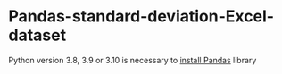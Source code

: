 # Pandas-standard-deviation-Excel-dataset
Python version 3.8, 3.9 or 3.10 is necessary to <a href="https://pandas.pydata.org/docs/getting_started/install.html">install Pandas</a> library
